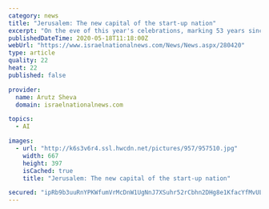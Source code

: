 ```yaml
---
category: news
title: "Jerusalem: The new capital of the start-up nation"
excerpt: "On the eve of this year's celebrations, marking 53 years since the city's reunification, Start-Up Nation Central, in partnership with the Jerusalem Development Authority, the Ministry for Jerusalem and the Jerusalem Institute for Policy Research,"
publishedDateTime: 2020-05-18T11:18:00Z
webUrl: "https://www.israelnationalnews.com/News/News.aspx/280420"
type: article
quality: 22
heat: 22
published: false

provider:
  name: Arutz Sheva
  domain: israelnationalnews.com

topics:
  - AI

images:
  - url: "http://k6s3v6r4.ssl.hwcdn.net/pictures/957/957510.jpg"
    width: 667
    height: 397
    isCached: true
    title: "Jerusalem: The new capital of the start-up nation"

secured: "ipRb9b3uuRnYPKWfumVrMcDnW1UgNnJ7XSuhr52rCbhn2DHg8e1KfacYfMvULYtWK4UnIUb9MqKESXQkOKB858R1bDhDP8QOqtZ5ApXcxzhiI5gFAA3pPxr/oniLyJO1ZrTex/xjgeBBsY74XaqBVhJkqWfjD9p2ifmmHOKkY4+YdYF4GFZ3JA/F+iGvUz34AfnuHvvrMZHuEbTt3Ggiby/84TDeh+8lST3hCiur27w2u6hLaN0xJxiopTrmlH692QdH5NfCO6ZyplY0CZzI9yq4lwUYsRzxYS4RuCVRLoWcCt0fxOuyRQ397N7FoDJS;ZtvD7NibVQ1s4U6rGdbWLg=="
---
```


